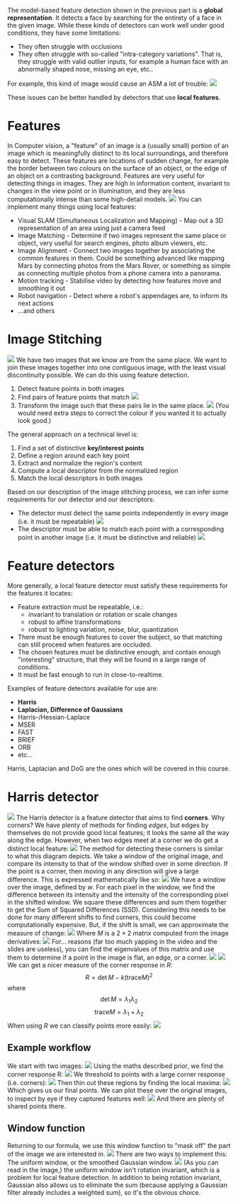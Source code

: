 The model-based feature detection shown in the previous part is a **global representation**. It detects a face by searching for the entirety of a face in the given image. While these kinds of detectors can work well under good conditions, they have some limitations:
- They often struggle with occlusions
- They often struggle with so-called "intra-category variations". That is, they struggle with valid outlier inputs, for example a human face with an abnormally shaped nose, missing an eye, etc..

For example, this kind of image would cause an ASM a lot of trouble:
![](Pasted%20image%2020240326130559.png)

These issues can be better handled by detectors that use **local features**.

# Features
In Computer vision, a "feature" of an image is a (usually small) portion of an image which is meaningfully distinct to its local surroundings, and therefore easy to detect. These features are locations of sudden change, for example the border between two colours on the surface of an object, or the edge of an object on a contrasting background.
Features are very useful for detecting things in images. They are high in information content, invariant to changes in the view point or in illumination, and they are less computationally intense than some high-detail models.
![](Pasted%20image%2020240326140705.png)
You can implement many things using local features:
- Visual SLAM (Simultaneous Localization and Mapping) - Map out a 3D representation of an area using just a camera feed
- Image Matching - Determine if two images represent the same place or object, very useful for search engines, photo album viewers, etc.
- Image Alignment - Connect two images together by associating the common features in them. Could be something advanced like mapping Mars by connecting photos from the Mars Rover, or something as simple as connecting multiple photos from a phone camera into a panorama.
- Motion tracking - Stabilise video by detecting how features move and smoothing it out
- Robot navigation - Detect where a robot's appendages are, to inform its next actions
- ...and others

# Image Stitching
![](Pasted%20image%2020240326141153.png)
We have two images that we know are from the same place. We want to join these images together into one contiguous image, with the least visual discontinuity possible. We can do this using feature detection.
1. Detect feature points in both images
2. Find pairs of feature points that match
![](Pasted%20image%2020240326141323.png)
3. Transform the image such that these pairs lie in the same place.
![](Pasted%20image%2020240326141355.png)
(You would need extra steps to correct the colour if you wanted it to actually look good.)

The general approach on a technical level is:
1. Find a set of distinctive **key/interest points**
2. Define a region around each key point
3. Extract and normalize the region's content
4. Compute a local descriptor from the normalized region
5. Match the local descriptors in both images

Based on our description of the image stitching process, we can infer some requirements for our detector and our descriptors:
- The detector must detect the same points independently in every image (i.e. it must be repeatable)
![](Pasted%20image%2020240326141753.png)
- The descriptor must be able to match each point with a corresponding point in another image (i.e. it must be distinctive and reliable)
![](Pasted%20image%2020240326141937.png)
# Feature detectors
More generally, a local feature detector must satisfy these requirements for the features it locates:
- Feature extraction must be repeatable, i.e.:
	- invariant to translation or rotation or scale changes
	- robust to affine transformations
	- robust to lighting variation, noise, blur, quantization
- There must be enough features to cover the subject, so that matching can still proceed when features are occluded.
- The chosen features must be distinctive enough, and contain enough "interesting" structure, that they will be found in a large range of conditions.
- It must be fast enough to run in close-to-realtime.

Examples of feature detectors available for use are:
- **Harris**
- **Laplacian, Difference of Gaussians**
- Harris-/Hessian-Laplace
- MSER
- FAST
- BRIEF
- ORB
- etc...

Harris, Laplacian and DoG are the ones which will be covered in this course.

# Harris detector
![](Pasted%20image%2020240326144628.png)
The Harris detector is a feature detector that aims to find **corners**.
Why corners? We have plenty of methods for finding *edges*, but edges by themselves do not provide good local features; it looks the same all the way along the edge. However, when two edges meet at a corner we do get a distinct local feature:
![](Pasted%20image%2020240326144452.png)
The method for detecting these corners is similar to what this diagram depicts. We take a window of the original image, and compare its intensity to that of the window shifted over in some direction. If the point is a corner, then moving in any direction will give a large difference. This is expressed mathematically like so:
![](Pasted%20image%2020240326150054.png)
We have a window over the image, defined by $w$. For each pixel in the window, we find the difference between its intensity and the intensity of the corresponding pixel in the shifted window. We square these differences and sum them together to get the Sum of Squared Differences (SSD). 
Considering this needs to be done for many different shifts to find corners, this could become computationally expensive. But, if the shift is small, we can approximate the measure of change:
![](Pasted%20image%2020240326151215.png)
Where $M$ is a $2\times2$ matrix computed from the image derivatives:
![](Pasted%20image%2020240326151248.png)
For... reasons (far too much yapping in the video and the slides are useless), you can find the eigenvalues of this matrix and use them to determine if a point in the image is flat, an edge, or a corner.
![](Pasted%20image%2020240326153418.png)
![](Pasted%20image%2020240326153436.png)
We can get a nicer measure of the corner response in $R$:
$$R=\det M - k(\text{trace}M)^2$$
where
$$\det M = \lambda_1\lambda_2$$
$$\text{trace}M=\lambda_1 + \lambda_2$$
When using $R$ we can classify points more easily:
![](Pasted%20image%2020240326154155.png)
## Example workflow
We start with two images:
![](Pasted%20image%2020240326164323.png)
Using the maths described prior, we find the corner response R:
![](Pasted%20image%2020240326164400.png)
We threshold to points with a large corner response (i.e. corners):
![](Pasted%20image%2020240326164634.png)
Then thin out these regions by finding the local maxima:
![](Pasted%20image%2020240326164831.png)
Which gives us our final points. We can plot these over the original images, to inspect by eye if they captured features well:
![](Pasted%20image%2020240326164933.png)
And there are plenty of shared points there.

## Window function
Returning to our formula, we use this window function to "mask off" the part of the image we are interested in.
![](Pasted%20image%2020240326165234.png)
There are two ways to implement this: The uniform window, or the smoothed Gaussian window.
![](Pasted%20image%2020240326165336.png)
(As you can read in the image,) the uniform window isn't rotation invariant, which is a problem for local feature detection. In addition to being rotation invariant, Gaussian also allows us to eliminate the sum (because applying a Gaussian filter already includes a weighted sum), so it's the obvious choice.